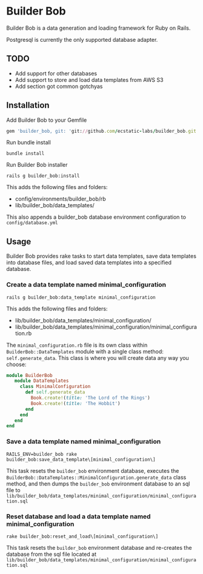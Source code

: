 # Builder Bob

Builder Bob is a data generation and loading framework for Ruby on Rails.

Postgresql is currently the only supported database adapter.

## TODO
* Add support for other databases
* Add support to store and load data templates from AWS S3
* Add section got common gotchyas

## Installation

Add Builder Bob to your Gemfile
```ruby
gem 'builder_bob, git: 'git://github.com/ecstatic-labs/builder_bob.git'
```

Run bundle install
```
bundle install
```

Run Builder Bob installer
```
rails g builder_bob:install
```
This adds the following files and folders:
* config/environments/builder_bob/rb
* lib/builder_bob/data_templates/

This also appends a builder_bob database environment configuration to ```config/database.yml```

## Usage

Builder Bob provides rake tasks to start data templates, save data templates into database files, and load saved data templates into a specified database.

### Create a data template named minimal_configuration
```
rails g builder_bob:data_template minimal_configuration
```
This adds the following files and folders:
* lib/builder_bob/data_templates/minimal_configuration/
* lib/builder_bob/data_templates/minimal_configuration/minimal_configuration.rb

The ```minimal_configuration.rb``` file is its own class within
```BuilderBob::DataTemplates``` module with a single class method:
```self.generate_data```. This class is where you will create data any
way you choose:

```ruby
module BuilderBob
   module DataTemplates
     class MinimalConfiguration
       def self.generate_data
         Book.create!(title: 'The Lord of the Rings')
         Book.create!(title: 'The Hobbit')
       end
     end
   end
end
```

### Save a data template named minimal_configuration
```
RAILS_ENV=builder_bob rake
builder_bob:save_data_template\[minimal_configuration\]
```

This task resets the ```builder_bob``` environment database, executes the
```BuilderBob::DataTemplates::MinimalConfiguration.generate_data``` class
method, and then dumps the ```builder_bob``` environment database to an
sql file to ```lib/builder_bob/data_templates/minimal_configuration/minimal_configuration.sql```

### Reset database and load a data template named minimal_configuration
```
rake builder_bob:reset_and_load\[minimal_configuration\]
```

This task resets the ```builder_bob``` environment database and re-creates the database from the sql file located at ```lib/builder_bob/data_templates/minimal_configuration/minimal_configuration.sql```

